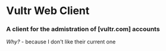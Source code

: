 # Vultr Web Client
### A client for the admistration of [vultr.com] accounts

*Why?* - because I don't like their current one

